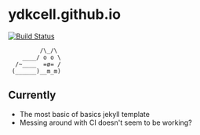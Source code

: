 

# ydkcell.github.io
[![Build Status](https://travis-ci.org/ydkcell/ydkcell.github.io.svg?branch=dev)](https://travis-ci.org/ydkcell/ydkcell.github.io)

```
         /\_/\
    ____/ o o \
  /~____  =ø= /
 (______)__m_m)
```

## Currently

- The most basic of basics jekyll template
- Messing around with CI
         doesn't seem to be working?
